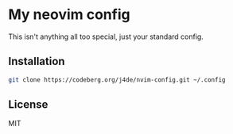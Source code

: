# My neovim config

This isn't anything all too special, just your standard config.

## Installation

```bash
git clone https://codeberg.org/j4de/nvim-config.git ~/.config
```

## License

MIT
